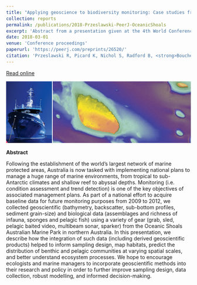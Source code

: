 ```yaml
---
title: "Applying geoscience to biodiversity monitoring: Case studies from an Australian marine park"
collection: reports
permalink: /publications/2018-Przeslawski-PeerJ-OceanicShoals
excerpt: 'Abstract from a presentation given at the 4th World Conference on Marine Biodiversity, Montreal, Canada.'
date: 2018-03-01  
venue: 'Conference proceedings'
paperurl: 'https://peerj.com/preprints/26520/'
citation: 'Przeslawski R, Picard K, Nichol S, Radford B, <strong>Bouchet P</strong>. 2018. Applying geoscience to biodiversity monitoring: Case studies from an Australian marine park. <em>PeerJ Preprints</em>, 6: e26520v1.'
---
```

<i class="fa fa-link" aria-hidden="true"></i> <a href="https://peerj.com/preprints/26520/"> Read online</a>

<img src='/images/Nichol2013-Timor-hero.jpg'>
<br>

<strong>Abstract</strong>

Following the establishment of the world’s largest network of marine protected areas, Australia is now tasked with implementing national plans to manage a huge range of marine environments, from tropical to sub-Antarctic climates and shallow reef to abyssal depths. Monitoring (i.e. condition assessment and trend detection) is one of the key objectives of associated management plans. As part of a national effort to acquire baseline data for future monitoring purposes from 2009 to 2012, we collected geoscientific (bathymetry, backscatter, sub-bottom profiles, sediment grain-size) and biological data (assemblages and richness of infauna, sponges and pelagic fish) using a variety of gear (grab, sled, pelagic baited video, multibeam sonar, sparker) from the Oceanic Shoals Australian Marine Park in northern Australia. In this presentation, we describe how the integration of such data (including derived geoscientific products) helped to inform sampling design, map habitats, predict the distribution of benthic and pelagic communities at varying spatial scales, and better understand ecosystem processes. We hope to encourage ecologists and marine managers to incorporate geoscientific methods into their research and policy in order to further improve sampling design, data collection, robust modelling, and informed decision-making.
